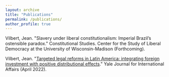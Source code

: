 ```yaml
---
layout: archive
title: "Publications"
permalink: /publications/
author_profile: true
---
```



Vilbert, Jean. "Slavery under liberal constitutionalism: Imperial Brazil’s ostensible paradox." Constitutional Studies. Center for the Study of Liberal Democracy at the University of Wisconsin-Madison (Forthcoming).

Vilbert, Jean. "[Targeted legal reforms in Latin America: integrating foreign investment with positive distributional effects](https://www.yalejournal.org/publications/targeted-legal-reforms-in-latin-america-integrating-foreign-investment-with-positive-distributional-effects)." Yale Journal for International Affairs (April 2022).
